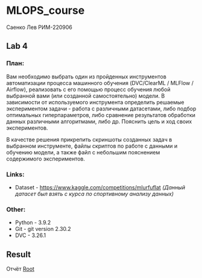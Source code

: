 # MLOPS_course
Саенко Лев РИМ-220906

## Lab 4
### **План**:
Вам необходимо выбрать один из пройденных инструментов автоматизации процесса машинного обучения (DVC/ClearML / MLFlow / Airflow), реализовать с его помощью процесс обучения любой выбранной вами (или созданной самостоятельно) модели. В зависимости от используемого инструмента определить решаемые экспериментом задачи - работа с различными датасетами, либо подбор оптимальных гиперпараметров, либо сравнение результатов обработки данных различными алгоритмами, либо др. Пояснить цель и ход своих экспериментов.

В качестве решения прикрепить скриншоты созданных задач в выбранном инструменте, файлы скриптов  по работе с данными и обучению модели, а также файл с небольшим пояснением содержимого экспериментов.

### **Links**:
* Dataset - https://www.kaggle.com/competitions/mlurfuflat *(Данный датасет был взять с курса по спортивному анализу данных)*

### **Other**:
* Python - 3.9.2
* Git - git version 2.30.2
* DVC - 3.26.1

## Result
Отчёт [Root](old/Lab4.docx)
